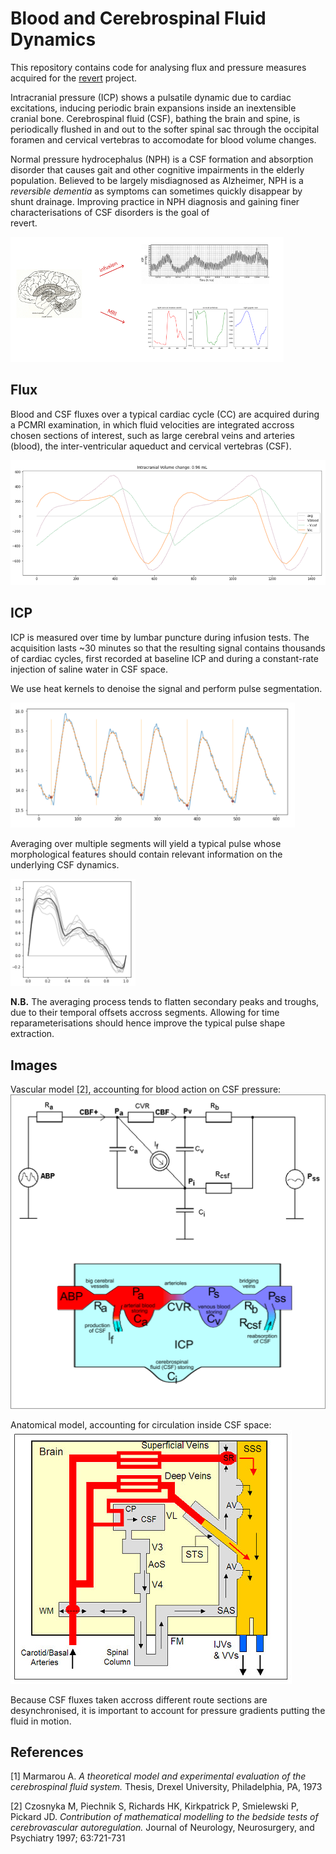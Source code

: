 [revert]: http://revertproject.org 

# Blood and Cerebrospinal Fluid Dynamics

This repository contains code for analysing flux and pressure measures 
acquired for the [revert][revert] project.

Intracranial pressure (ICP) shows a pulsatile dynamic due
to cardiac excitations, inducing periodic brain expansions 
inside an inextensible cranial bone. Cerebrospinal fluid (CSF), 
bathing the brain and spine, is periodically flushed in and out
to the softer spinal sac through the occipital 
foramen and cervical vertebras 
to accomodate for blood volume changes. 

Normal pressure hydrocephalus (NPH) is a CSF formation and absorption 
disorder that causes gait and other cognitive impairments in the 
elderly population. Believed to be largely misdiagnosed as Alzheimer, 
NPH is a _reversible dementia_ as symptoms can sometimes
quickly disappear by shunt drainage. Improving practice in NPH diagnosis 
and gaining finer characterisations of CSF disorders is the goal of  
revert. 

<img alt="brain PCMRI and infusion exams" height="200px"
    src="img/infusionPCMRI.png"> 

## Flux 

Blood and CSF fluxes over a typical cardiac cycle (CC) 
are acquired during a PCMRI examination, in which fluid velocities 
are integrated accross chosen sections of interest, 
such as large cerebral veins and arteries (blood),
the inter-ventricular aqueduct and cervical vertebras (CSF). 

<img alt="intracranial volume change" height="200px"
    src="img/volumeChange.png">

## ICP 

ICP is measured over time by lumbar puncture during infusion tests. 
The acquisition lasts ~30 minutes so that the resulting signal contains 
thousands of cardiac cycles, first recorded at baseline ICP and during
a constant-rate injection of saline water in CSF space. 

We use heat kernels to denoise the signal and perform pulse segmentation. 

<img alt="intracranial pressure segmentation" height="200px"
    src="img/icpSegmentation.png">

Averaging over multiple segments will yield a typical pulse 
whose morphological features should contain relevant information 
on the underlying CSF dynamics. 

<img alt="typical pulse" width="200px" 
    src="img/icpPulse.png">

__N.B.__ The averaging process tends to flatten secondary 
peaks and troughs, due to their temporal offsets accross segments. 
Allowing for time reparameterisations should hence improve the typical 
pulse shape extraction. 

## Images 

Vascular model [2], accounting for blood action on CSF pressure:  
![csf vascular model](img/vascularModel.svg)


Anatomical model, accounting for circulation inside CSF space:  
![csf anatomical model](img/anatomicalModel.jpg)

Because CSF fluxes taken accross different route sections are 
desynchronised, it is important to account for pressure gradients 
putting the fluid in motion. 


## References 

[1] Marmarou A. 
_A theoretical model and experimental evaluation of  the 
cerebrospinal  fluid  system._
Thesis, Drexel University, Philadelphia, PA, 1973

[2] Czosnyka M, Piechnik S, Richards HK, Kirkpatrick P, 
Smielewski P, Pickard JD. 
_Contribution of mathematical modelling to the bedside tests of
 cerebrovascular autoregulation._ 
Journal of Neurology, Neurosurgery, and Psychiatry 1997; 63:721-731 
